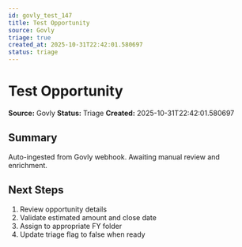 ```yaml
---
id: govly_test_147
title: Test Opportunity
source: Govly
triage: true
created_at: 2025-10-31T22:42:01.580697
status: triage
---
```


# Test Opportunity

**Source:** Govly
**Status:** Triage
**Created:** 2025-10-31T22:42:01.580697

## Summary

Auto-ingested from Govly webhook. Awaiting manual review and enrichment.

## Next Steps

1. Review opportunity details
2. Validate estimated amount and close date
3. Assign to appropriate FY folder
4. Update triage flag to false when ready
